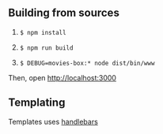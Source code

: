 ## Building from sources

1. 
    ```shell
    $ npm install
    ```
2.
    ```shell
    $ npm run build
    ```
3.
   ```shell
   $ DEBUG=movies-box:* node dist/bin/www
   ```

Then, open <http://localhost:3000>

## Templating

Templates uses [handlebars]



[handlebars]: https://handlebarsjs.com